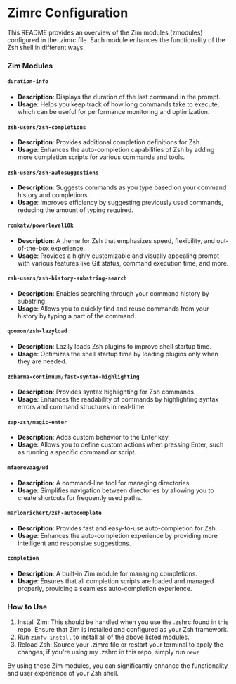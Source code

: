 # Zimrc Configuration
This README provides an overview of the Zim modules (zmodules) configured in the .zimrc file. Each module enhances the functionality of the Zsh shell in different ways.

### Zim Modules
#### `duration-info`
* **Description**: Displays the duration of the last command in the prompt.
* **Usage**: Helps you keep track of how long commands take to execute, which can be useful for performance monitoring and optimization.
#### `zsh-users/zsh-completions`
* **Description**: Provides additional completion definitions for Zsh.
* **Usage**: Enhances the auto-completion capabilities of Zsh by adding more completion scripts for various commands and tools.
#### `zsh-users/zsh-autosuggestions`
* **Description**: Suggests commands as you type based on your command history and completions.
* **Usage**: Improves efficiency by suggesting previously used commands, reducing the amount of typing required.
#### `romkatv/powerlevel10k`
* **Description**: A theme for Zsh that emphasizes speed, flexibility, and out-of-the-box experience.
* **Usage**: Provides a highly customizable and visually appealing prompt with various features like Git status, command execution time, and more.
#### `zsh-users/zsh-history-substring-search`
* **Description**: Enables searching through your command history by substring.
* **Usage**: Allows you to quickly find and reuse commands from your history by typing a part of the command.
#### `qoomon/zsh-lazyload`
* **Description**: Lazily loads Zsh plugins to improve shell startup time.
* **Usage**: Optimizes the shell startup time by loading plugins only when they are needed.
#### `zdharma-continuum/fast-syntax-highlighting`
* **Description**: Provides syntax highlighting for Zsh commands.
* **Usage**: Enhances the readability of commands by highlighting syntax errors and command structures in real-time.
#### `zap-zsh/magic-enter`
* **Description**: Adds custom behavior to the Enter key.
* **Usage**: Allows you to define custom actions when pressing Enter, such as running a specific command or script.
#### `mfaerevaag/wd`
* **Description**: A command-line tool for managing directories.
* **Usage**: Simplifies navigation between directories by allowing you to create shortcuts for frequently used paths.
#### `marlonrichert/zsh-autocomplete`
* **Description**: Provides fast and easy-to-use auto-completion for Zsh.
* **Usage**: Enhances the auto-completion experience by providing more intelligent and responsive suggestions.
#### `completion`
* **Description**: A built-in Zim module for managing completions.
* **Usage**: Ensures that all completion scripts are loaded and managed properly, providing a seamless auto-completion experience.
### How to Use
1. Install Zim: This should be handled when you use the .zshrc found in this repo. Ensure that Zim is installed and configured as your Zsh framework.
1. Run `zimfw install` to install all of the above listed modules.
1. Reload Zsh: Source your .zimrc file or restart your terminal to apply the changes; if you're using my .zshrc in this repo, simply run `newz`

By using these Zim modules, you can significantly enhance the functionality and user experience of your Zsh shell.